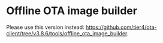 # Offline OTA image builder

Please use this version instead: https://github.com/tier4/ota-client/tree/v3.8.6/tools/offline_ota_image_builder.